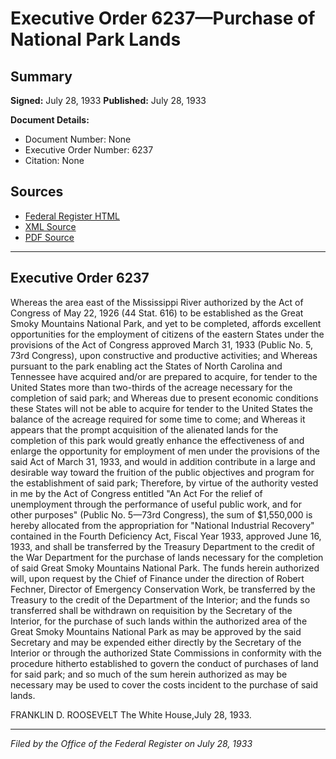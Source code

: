 # Executive Order 6237—Purchase of National Park Lands

## Summary

**Signed:** July 28, 1933
**Published:** July 28, 1933

**Document Details:**
- Document Number: None
- Executive Order Number: 6237
- Citation: None

## Sources
- [Federal Register HTML](https://www.presidency.ucsb.edu/documents/executive-order-6237-purchase-national-park-lands)
- [XML Source](None)
- [PDF Source](None)

---

## Executive Order 6237

Whereas the area east of the Mississippi River authorized by the Act of Congress of May 22, 1926 (44 Stat. 616) to be established as the Great Smoky Mountains National Park, and yet to be completed, affords excellent opportunities for the employment of citizens of the eastern States under the provisions of the Act of Congress approved March 31, 1933 (Public No. 5, 73rd Congress), upon constructive and productive activities; and
Whereas pursuant to the park enabling act the States of North Carolina and Tennessee have acquired and/or are prepared to acquire, for tender to the United States more than two-thirds of the acreage necessary for the completion of said park; and
Whereas due to present economic conditions these States will not be able to acquire for tender to the United States the balance of the acreage required for some time to come; and
Whereas it appears that the prompt acquisition of the alienated lands for the completion of this park would greatly enhance the effectiveness of and enlarge the opportunity for employment of men under the provisions of the said Act of March 31, 1933, and would in addition contribute in a large and desirable way toward the fruition of the public objectives and program for the establishment of said park;
Therefore, by virtue of the authority vested in me by the Act of Congress entitled "An Act For the relief of unemployment through the performance of useful public work, and for other purposes" (Public No. 5—73rd Congress), the sum of $1,550,000 is hereby allocated from the appropriation for "National Industrial Recovery" contained in the Fourth Deficiency Act, Fiscal Year 1933, approved June 16, 1933, and shall be transferred by the Treasury Department to the credit of the War Department for the purchase of lands necessary for the completion of said Great Smoky Mountains National Park. The funds herein authorized will, upon request by the Chief of Finance under the direction of Robert Fechner, Director of Emergency Conservation Work, be transferred by the Treasury to the credit of the Department of the Interior; and the funds so transferred shall be withdrawn on requisition by the Secretary of the Interior, for the purchase of such lands within the authorized area of the Great Smoky Mountains National Park as may be approved by the said Secretary and may be expended either directly by the Secretary of the Interior or through the authorized State Commissions in conformity with the procedure hitherto established to govern the conduct of purchases of land for said park; and so much of the sum herein authorized as may be necessary may be used to cover the costs incident to the purchase of said lands.

FRANKLIN D. ROOSEVELT
The White House,July 28, 1933.

---

*Filed by the Office of the Federal Register on July 28, 1933*
